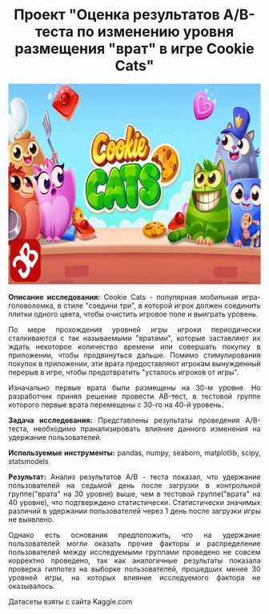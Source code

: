 <h1 align="center"> Проект "Оценка результатов A/B-теста по изменению уровня размещения "врат" в игре Cookie Cats"</h1>

<p align="center"><img src="https://github.com/Sairus74/Cookie-Cats/blob/main/8a5f078648d40f4935a54a3a505c38d0.jpg" width="600" height="400" /></p>

<div style="text-align: justify">

**Описание исследования:** Cookie Cats -  популярная мобильная игра-головоломка, в стиле "соедини три", в которой игрок должен соединить плитки одного цвета, чтобы очистить игровое поле и выиграть уровень.

По мере прохождения уровней игры игроки периодически сталкиваются с так называемыми "вратами", которые заставляют их ждать некоторое количество времени или совершать покупку в приложении, чтобы продвинуться дальше. Помимо стимулирования покупок в приложении, эти врата предоставляют игрокам вынужденный перерыв в игре, чтобы предотвратить "усталось игроков от игры".

Изначально первые врата были размещены на 30-м уровне.
Но разработчик принял решение провести AB-тест, в тестовой группе которого первые врата перемещены с 30-го на 40-й уровень.

**Задача исследования:** Представлены результаты проведения A/B-теста, необходимо пранализировать влияние данного изменения на удержание пользователей.

**Используемые инструменты:** pandas, numpy, seaborn, matplotlib, scipy, statsmodels

**Результат:** 
Анализ результатов А/В - теста показал, что удержание пользователей на седьмой день после загрузки в контрольной группе("врата" на 30 уровне) выше, чем в тестовой группе("врата" на 40 уровне), что подтверждено статистически. Статистически значимых различий в удержании пользователей через 1 день после загрузки игры не выявлено.

Однако есть основания предположить, что на удержание пользователей могли оказать прочие факторы и распределение пользователей между исследуемыми группами проведено не совсем корректно проведено, так как аналогичные результаты показала проверка гиппотез на выборке пользователей, прошедших менее 30 уровней игры, на которых влияние исследуемого фактора не оказывалось.

Датасеты взяты с сайта Kaggle.com </div>
